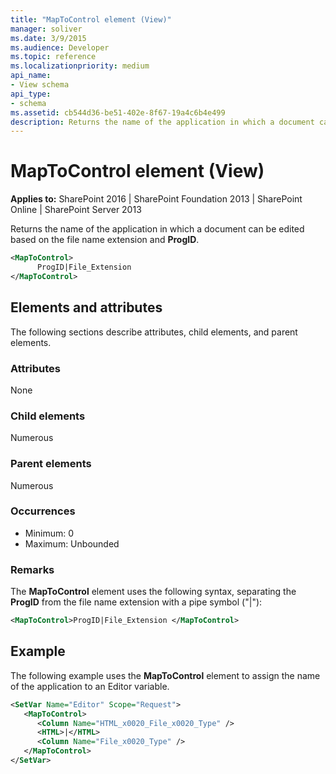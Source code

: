 ```yaml
---
title: "MapToControl element (View)"
manager: soliver
ms.date: 3/9/2015
ms.audience: Developer
ms.topic: reference
ms.localizationpriority: medium
api_name:
- View schema
api_type:
- schema
ms.assetid: cb544d36-be51-402e-8f67-19a4c6b4e499
description: Returns the name of the application in which a document can be edited based on the file name extension and ProgID.
---
```


# MapToControl element (View)

**Applies to:** SharePoint 2016 | SharePoint Foundation 2013 | SharePoint Online | SharePoint Server 2013

Returns the name of the application in which a document can be edited based on the file name extension and **ProgID**.

```XML
<MapToControl>
      ProgID|File_Extension
</MapToControl>
```

## Elements and attributes

The following sections describe attributes, child elements, and parent elements.

### Attributes

None

### Child elements

Numerous

### Parent elements

Numerous

### Occurrences

- Minimum: 0
- Maximum: Unbounded

### Remarks

The **MapToControl** element uses the following syntax, separating the **ProgID** from the file name extension with a pipe symbol ("|"):

```XML
<MapToControl>ProgID|File_Extension </MapToControl>
```

## Example

The following example uses the **MapToControl** element to assign the name of the application to an Editor variable.

```XML
<SetVar Name="Editor" Scope="Request">
   <MapToControl>
      <Column Name="HTML_x0020_File_x0020_Type" />
      <HTML>|</HTML>
      <Column Name="File_x0020_Type" />
   </MapToControl>
</SetVar>
```

<br/>
